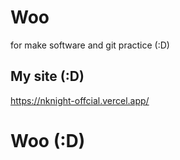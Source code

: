 # Woo
for make software and git practice (:D)

## My site (:D)

https://nknight-offcial.vercel.app/

# Woo (:D)
